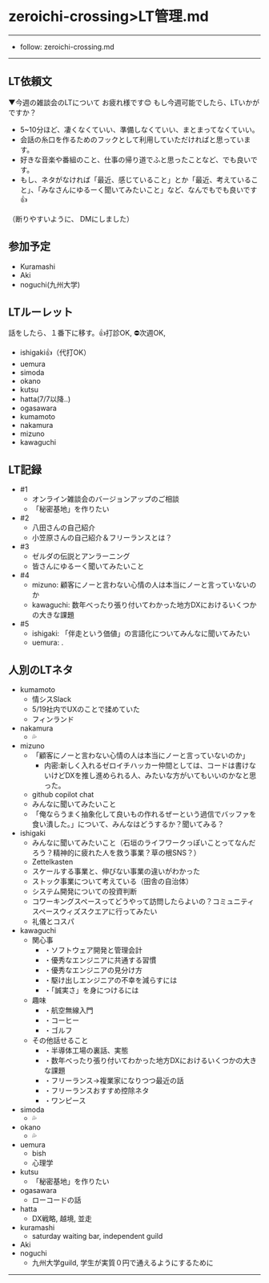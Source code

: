 # zeroichi-crossing>LT管理.md
---
- follow: zeroichi-crossing.md
---

## LT依頼文
▼今週の雑談会のLTについて
お疲れ様です:blush:
もし今週可能でしたら、LTいかがですか？

- 5~10分ほど、凄くなくていい、準備しなくていい、まとまってなくていい。
- 会話の糸口を作るためのフックとして利用していただければと思っています。
- 好きな音楽や番組のこと、仕事の帰り道でふと思ったことなど、でも良いです。
- もし、ネタがなければ「最近、感じていること」とか「最近、考えていること」、「みなさんにゆるーく聞いてみたいこと」など、なんでもでも良いです:+1:

（断りやすいように、 DMにしました）

## 参加予定
- Kuramashi
- Aki
- noguchi(九州大学)


## LTルーレット
話をしたら、１番下に移す。👍打診OK, ⛔️次週OK,
- ishigaki👍（代打OK）
- uemura
- simoda
- okano
- kutsu
- hatta(7/7以降..)
- ogasawara
- kumamoto
- nakamura
- mizuno
- kawaguchi

## LT記録
- #1
  - オンライン雑談会のバージョンアップのご相談
  - 「秘密基地」を作りたい
- #2
  - 八田さんの自己紹介
  - 小笠原さんの自己紹介＆フリーランスとは？
- #3
  - ゼルダの伝説とアンラーニング
  - 皆さんにゆるーく聞いてみたいこと
- #4
  - mizuno: 顧客にノーと言わない心情の人は本当にノーと言っていないのか
  - kawaguchi: 数年べったり張り付いてわかった地方DXにおけるいくつかの大きな課題
- #5
  - ishigaki: 「伴走という価値」の言語化についてみんなに聞いてみたい
  - uemura: .

## 人別のLTネタ
- kumamoto
  - 情シスSlack
  - 5/19社内でUXのことで揉めていた
  - フィンランド
- nakamura
  - 💦
- mizuno
  - 「顧客にノーと言わない心情の人は本当にノーと言っていないのか」
    - 内密:新しく入れるゼロイチハッカー仲間としては、コードは書けないけどDXを推し進められる人、みたいな方がいてもいいのかなと思った。
  - github copilot chat
  - みんなに聞いてみたいこと
  - 「俺ならうまく抽象化して良いもの作れるぜーという過信でバッファを食い潰した。」について、みんなはどうするか？聞いてみる？
- ishigaki
  - みんなに聞いてみたいこと（石垣のライフワークっぽいことってなんだろう？精神的に疲れた人を救う事業？草の根SNS？）
  - Zettelkasten
  - スケールする事業と、伸びない事業の違いがわかった
  - ストック事業について考えている（田舎の自治体）
  - システム開発についての投資判断
  - コワーキングスペースってどうやって訪問したらよいの？コミュニティスペースウィズスクエアに行ってみたい
  - 礼儀とコスパ
- kawaguchi
  - 関心事
    - ・ソフトウェア開発と管理会計
    - ・優秀なエンジニアに共通する習慣
    - ・優秀なエンジニアの見分け方
    - ・駆け出しエンジニアの不幸を減らすには
    - ・「誠実さ」を身につけるには
  - 趣味
    - ・航空無線入門
    - ・コーヒー
    - ・ゴルフ
  - その他話せること
    - ・半導体工場の裏話、実態
    - ・数年べったり張り付いてわかった地方DXにおけるいくつかの大きな課題
    - ・フリーランス→複業家になりつつ最近の話
    - ・フリーランスおすすめ控除ネタ
    - ・ワンピース
- simoda
  - 💦
- okano
  - 💦
- uemura
  - bish
  - 心理学
- kutsu
  - 「秘密基地」を作りたい
- ogasawara
  - ローコードの話
- hatta
  - DX戦略, 越境, 並走
- kuramashi
  - saturday waiting bar, independent guild
- Aki
- noguchi
  - 九州大学guild, 学生が実質０円で通えるようにするために


---

